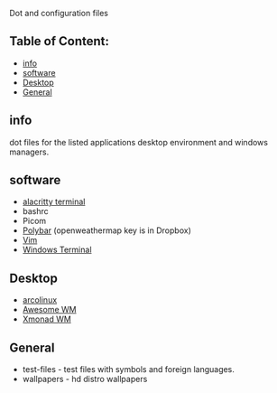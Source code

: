 
Dot and configuration files
## Table of Content:
* [info](#info)
* [software](#software)
* [Desktop](#Desktop)
* [General](#General)

##  info
dot files for the listed applications desktop environment and windows managers.

## software
* [alacritty terminal](https://github.com/alacritty/alacritty)
* bashrc
* Picom
* [Polybar](https://polybar.github.io/) (openweathermap key is in Dropbox)
* [Vim](https://github.com/vim/vim)
* [Windows Terminal](https://github.com/Microsoft/Terminal)

## Desktop
* [arcolinux](https://arcolinux.info/)
* [Awesome WM](https://awesomewm.org/)
* [Xmonad WM](https://xmonad.org/)

## General
* test-files - test files with symbols and foreign languages.
* wallpapers - hd distro wallpapers

